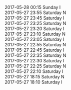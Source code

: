 2017-05-28 00:15 Sunday  I  
2017-05-27 23:55 Saturday  N  
2017-05-27 23:45 Saturday  I  
2017-05-27 23:25 Saturday  N  
2017-05-27 23:20 Saturday  I  
2017-05-27 23:10 Saturday  N  
2017-05-27 23:05 Saturday  I  
2017-05-27 22:55 Saturday  N  
2017-05-27 22:45 Saturday  I  
2017-05-27 22:35 Saturday  N  
2017-05-27 22:30 Saturday  I  
2017-05-27 22:25 Saturday  N  
2017-05-27 22:10 Saturday  I  
2017-05-27 18:15 Saturday  N  
2017-05-27 18:10 Saturday  I  
